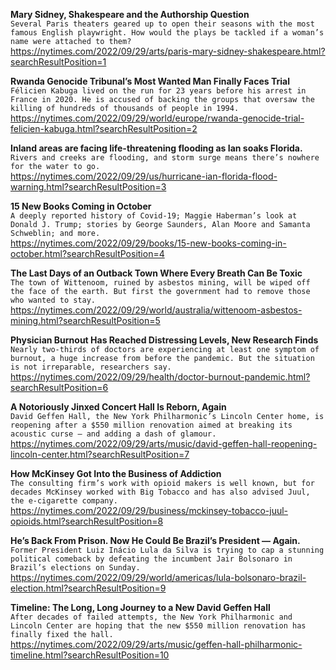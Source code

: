 **Mary Sidney, Shakespeare and the Authorship Question**\
`Several Paris theaters geared up to open their seasons with the most famous English playwright. How would the plays be tackled if a woman’s name were attached to them?`\
https://nytimes.com/2022/09/29/arts/paris-mary-sidney-shakespeare.html?searchResultPosition=1

**Rwanda Genocide Tribunal’s Most Wanted Man Finally Faces Trial**\
`Félicien Kabuga lived on the run for 23 years before his arrest in France in 2020. He is accused of backing the groups that oversaw the killing of hundreds of thousands of people in 1994.`\
https://nytimes.com/2022/09/29/world/europe/rwanda-genocide-trial-felicien-kabuga.html?searchResultPosition=2

**Inland areas are facing life-threatening flooding as Ian soaks Florida.**\
`Rivers and creeks are flooding, and storm surge means there’s nowhere for the water to go.`\
https://nytimes.com/2022/09/29/us/hurricane-ian-florida-flood-warning.html?searchResultPosition=3

**15 New Books Coming in October**\
`A deeply reported history of Covid-19; Maggie Haberman’s look at Donald J. Trump; stories by George Saunders, Alan Moore and Samanta Schweblin; and more.`\
https://nytimes.com/2022/09/29/books/15-new-books-coming-in-october.html?searchResultPosition=4

**The Last Days of an Outback Town Where Every Breath Can Be Toxic**\
`The town of Wittenoom, ruined by asbestos mining, will be wiped off the face of the earth. But first the government had to remove those who wanted to stay.`\
https://nytimes.com/2022/09/29/world/australia/wittenoom-asbestos-mining.html?searchResultPosition=5

**Physician Burnout Has Reached Distressing Levels, New Research Finds**\
`Nearly two-thirds of doctors are experiencing at least one symptom of burnout, a huge increase from before the pandemic. But the situation is not irreparable, researchers say.`\
https://nytimes.com/2022/09/29/health/doctor-burnout-pandemic.html?searchResultPosition=6

**A Notoriously Jinxed Concert Hall Is Reborn, Again**\
`David Geffen Hall, the New York Philharmonic’s Lincoln Center home, is reopening after a $550 million renovation aimed at breaking its acoustic curse — and adding a dash of glamour.`\
https://nytimes.com/2022/09/29/arts/music/david-geffen-hall-reopening-lincoln-center.html?searchResultPosition=7

**How McKinsey Got Into the Business of Addiction**\
`The consulting firm’s work with opioid makers is well known, but for decades McKinsey worked with Big Tobacco and has also advised Juul, the e-cigarette company.`\
https://nytimes.com/2022/09/29/business/mckinsey-tobacco-juul-opioids.html?searchResultPosition=8

**He’s Back From Prison. Now He Could Be Brazil’s President — Again.**\
`Former President Luiz Inácio Lula da Silva is trying to cap a stunning political comeback by defeating the incumbent Jair Bolsonaro in Brazil’s elections on Sunday.`\
https://nytimes.com/2022/09/29/world/americas/lula-bolsonaro-brazil-election.html?searchResultPosition=9

**Timeline: The Long, Long Journey to a New David Geffen Hall**\
`After decades of failed attempts, the New York Philharmonic and Lincoln Center are hoping that the new $550 million renovation has finally fixed the hall.`\
https://nytimes.com/2022/09/29/arts/music/geffen-hall-philharmonic-timeline.html?searchResultPosition=10

